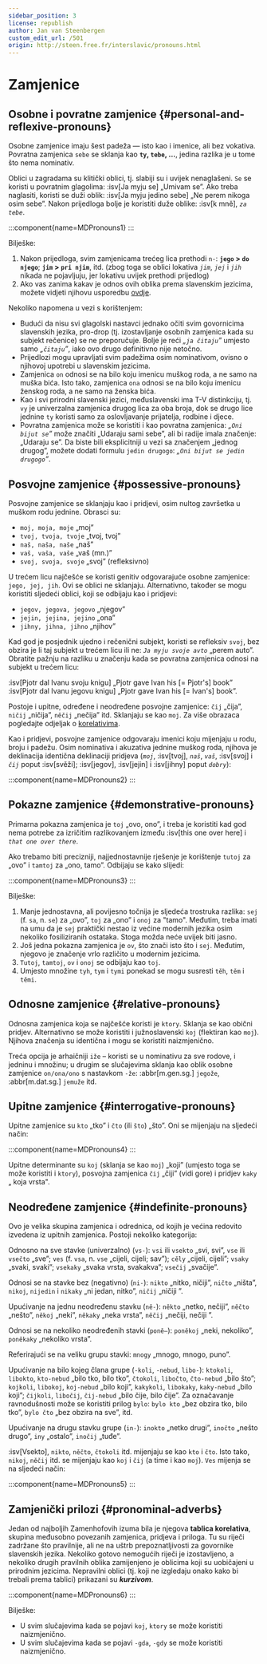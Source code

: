 ```yaml
---
sidebar_position: 3
license: republish
author: Jan van Steenbergen
custom_edit_url: /501
origin: http://steen.free.fr/interslavic/pronouns.html
---
```


# Zamjenice

## Osobne i povratne zamjenice \{#personal-and-reflexive-pronouns}

Osobne zamjenice imaju šest padeža — isto kao i imenice, ali bez vokativa. Povratna zamjenica `sebe` se sklanja kao **`ty`, `tebe`, ...**, jedina razlika je u tome što nema nominativ.

Oblici u zagradama su klitički oblici, tj. slabiji su i uvijek nenaglašeni. `Se` se koristi u povratnim glagolima: :isv[Ja myju se] „Umivam se”. Ako treba naglasiti, koristi se duži oblik: :isv[Ja myju jedino sebe] „Ne perem nikoga osim sebe”. Nakon prijedloga bolje je koristiti duže oblike: :isv[k mně], _`za tebe`_.

:::component{name=MDPronouns1}
:::

Bilješke:

1. Nakon prijedloga, svim zamjenicama trećeg lica prethodi `n-`: **`jego` > `do njego`**; **`jim` > `pri njim`**, itd. (zbog toga se oblici lokativa _`jim`_, _`jej`_ i _`jih`_ nikada ne pojavljuju, jer lokativu uvijek prethodi prijedlog)
2. Ako vas zanima kakav je odnos ovih oblika prema slavenskim jezicima, možete vidjeti njihovu usporedbu [ovdje][1].

Nekoliko napomena u vezi s korištenjem:

- Budući da nisu svi glagolski nastavci jednako očiti svim govornicima slavenskih jezika, pro-drop (tj. izostavljanje osobnih zamjenica kada su subjekt rečenice) se ne preporučuje. Bolje je reći _„`ja čitaju`”_ umjesto samo _„`čitaju`”_, iako ovo drugo definitivno nije netočno.
- Prijedlozi mogu upravljati svim padežima osim nominativom, ovisno o njihovoj upotrebi u slavenskim jezicima.
- Zamjenica `on` odnosi se na bilo koju imenicu muškog roda, a ne samo na muška bića. Isto tako, zamjenica `ona` odnosi se na bilo koju imenicu ženskog roda, a ne samo na ženska bića.
- Kao i svi prirodni slavenski jezici, međuslavenski ima T-V distinkciju, tj. `vy` je univerzalna zamjenica drugog lica za oba broja, dok se drugo lice jednine `ty` koristi samo za oslovljavanje prijatelja, rodbine i djece.
- Povratna zamjenica može se koristiti i kao povratna zamjenica: _„`Oni bijut se`”_ može značiti „Udaraju sami sebe”, ali bi radije imala značenje: „Udaraju se”. Da biste bili eksplicitniji u vezi sa značenjem „jednog drugog”, možete dodati formulu `jedin drugogo`: _„`Oni bijut se jedin drugogo`”_.

## Posvojne zamjenice \{#possessive-pronouns}

Posvojne zamjenice se sklanjaju kao i pridjevi, osim nultog završetka u muškom rodu jednine. Obrasci su:

- `moj, moja, moje` „moj”
- `tvoj, tvoja, tvoje` „tvoj, tvoj”
- `naš, naša, naše` „naš”
- `vaš, vaša, vaše` „vaš (mn.)”
- `svoj, svoja, svoje` „svoj” (refleksivno)

U trećem licu najčešće se koristi genitiv odgovarajuće osobne zamjenice: `jego, jej, jih`. Ovi se oblici ne sklanjaju. Alternativno, također se mogu koristiti sljedeći oblici, koji se odbijaju kao i pridjevi:

- `jegov, jegova, jegovo` „njegov”
- `jejin, jejina, jejino` „ona”
- `jihny, jihna, jihno` „njihov”

Kad god je posjednik ujedno i rečenični subjekt, koristi se refleksiv `svoj`, bez obzira je li taj subjekt u trećem licu ili ne: _`Ja myju svoje avto`_ „perem auto”. Obratite pažnju na razliku u značenju kada se povratna zamjenica odnosi na subjekt u trećem licu:

:isv[Pjotr dal Ivanu svoju knigu] „Pjotr gave Ivan his \[= Pjotr's] book”
:isv[Pjotr dal Ivanu jegovu knigu] „Pjotr gave Ivan his \[= Ivan's] book”.

Postoje i upitne, određene i neodređene posvojne zamjenice: `čij` „čija”, `ničij` „ničija”, `něčij` „nečija” itd. Sklanjaju se kao `moj`. Za više obrazaca pogledajte odjeljak o [korelativima][2].

Kao i pridjevi, posvojne zamjenice odgovaraju imenici koju mijenjaju u rodu, broju i padežu. Osim nominativa i akuzativa jednine muškog roda, njihova je deklinacija identična deklinaciji pridjeva (_`moj`_, :isv[tvoj], _`naš`_, _`vaš`_, :isv[svoj] i _`čij`_ poput :isv[svěži]; :isv[jegov], :isv[jejin] i :isv[jihny] poput _`dobry`_):

:::component{name=MDPronouns2}
:::

## Pokazne zamjenice \{#demonstrative-pronouns}

Primarna pokazna zamjenica je `toj` „ovo, ono”, i treba je koristiti kad god nema potrebe za izričitim razlikovanjem između :isv[this one over here] i _`that one over there`_.

Ako trebamo biti precizniji, najjednostavnije rješenje je korištenje `tutoj` za „ovo” i `tamtoj` za „ono, tamo”. Odbijaju se kako slijedi:

:::component{name=MDPronouns3}
:::

Bilješke:

1. Manje jednostavna, ali povijesno točnija je sljedeća trostruka razlika: `sej` (f. `sa`, n. `se`) za „ovo”, `toj` za „ono” i `onoj` za "tamo". Međutim, treba imati na umu da je `sej` praktički nestao iz većine modernih jezika osim nekoliko fosiliziranih ostataka. Stoga možda neće uvijek biti jasno.
2. Još jedna pokazna zamjenica je `ov`, što znači isto što i `sej`. Međutim, njegovo je značenje vrlo različito u modernim jezicima.
3. `Tutoj`, `tamtoj`, `ov` i `onoj` se odbijaju kao `toj`.
4. Umjesto množine `tyh`, `tym` i `tymi` ponekad se mogu susresti `těh`, `těm` i `těmi`.

## Odnosne zamjenice \{#relative-pronouns}

Odnosna zamjenica koja se najčešće koristi je `ktory`. Sklanja se kao obični pridjev. Alternativno se može koristiti i južnoslavenski `koj` (flektiran kao `moj`). Njihova značenja su identična i mogu se koristiti naizmjenično.

Treća opcija je arhaičniji `iže` – koristi se u nominativu za sve rodove, i jedninu i množinu; u drugim se slučajevima sklanja kao oblik osobne zamjenice `on/ona/ono` s nastavkom `-že`: :abbr[m.gen.sg.] `jegože`, :abbr[m.dat.sg.] `jemuže` itd.

## Upitne zamjenice \{#interrogative-pronouns}

Upitne zamjenice su `kto` „tko” i `čto` (ili `što`) „što”. Oni se mijenjaju na sljedeći način:

:::component{name=MDPronouns4}
:::

Upitne determinante su `koj` (sklanja se kao `moj`) „koji” (umjesto toga se može koristiti i `ktory`), posvojna zamjenica `čij` „čiji” (vidi gore) i pridjev `kaky` „ koja vrsta".

## Neodređene zamjenice \{#indefinite-pronouns}

Ovo je velika skupina zamjenica i odrednica, od kojih je većina redovito izvedena iz upitnih zamjenica. Postoji nekoliko kategorija:

Odnosno na sve stavke (univerzalno) (`vs-`): `vsi` ili `vsekto` „svi, svi”, `vse` ili `vsečto` „sve”; `ves` (f. `vsa`, n. `vse` „cijeli, cijeli; sav”); `cěly` „cijeli, cijeli”; `vsaky` „svaki, svaki”; `vsekaky` „svaka vrsta, svakakva”; `vsečij` „svačije”.

Odnosi se na stavke bez (negativno) (`ni-`): `nikto` „nitko, ničiji”, `ničto` „ništa”, `nikoj`, `nijedin` i `nikaky` „ni jedan, nitko”, `ničij` „ničiji ”.

Upućivanje na jednu neodređenu stavku (`ně-`): `někto` „netko, nečiji”, `něčto` „nešto”, `někoj` „neki”, `někaky` „neka vrsta”, `něčij` „nečiji, nečiji ”.

Odnosi se na nekoliko neodređenih stavki (`poně–`): `poněkoj` „neki, nekoliko”, `poněkaky` „nekoliko vrsta”.

Referirajući se na veliku grupu stavki: `mnogy` „mnogo, mnogo, puno”.

Upućivanje na bilo kojeg člana grupe (`-koli`, `-nebud`, `libo-`): `ktokoli`, `libokto`, `kto-nebud` „bilo tko, bilo tko”, `čtokoli`, `libočto`, `čto-nebud` „bilo što”; `kojkoli`, `libokoj`, `koj-nebud` „bilo koji”, `kakykoli`, `libokaky`, `kaky-nebud` „bilo koji”; `čijkoli`, `libočij`, `čij-nebud` „bilo čije, bilo čije”. Za označavanje ravnodušnosti može se koristiti prilog `bylo`: `bylo kto` „bez obzira tko, bilo tko”, `bylo čto` „bez obzira na sve”, itd.

Upućivanje na drugu stavku grupe (`in-`): `inokto` „netko drugi”, `inočto` „nešto drugo”, `iny` „ostalo”, `inočij` „tuđe”.

:isv[Vsekto], `nikto`, `něčto`, `čtokoli` itd. mijenjaju se kao `kto` i `čto`. Isto tako, `nikoj`, `něčij` itd. se mijenjaju kao `koj` i `čij` (a time i kao `moj`). `Ves` mijenja se na sljedeći način:

:::component{name=MDPronouns5}
:::

## Zamjenički prilozi \{#pronominal-adverbs}

Jedan od najboljih Zamenhofovih izuma bila je njegova **tablica korelativa**, skupina međusobno povezanih zamjenica, pridjeva i priloga. Tu su riječi zadržane što pravilnije, ali ne na uštrb prepoznatljivosti za govornike slavenskih jezika. Nekoliko gotovo nemogućih riječi je izostavljeno, a nekoliko drugih pravilnih oblika zamijenjeno je oblicima koji su uobičajeni u prirodnim jezicima. Nepravilni oblici (tj. koji ne izgledaju onako kako bi trebali prema tablici) prikazani su _**kurzivom**_.

:::component{name=MDPronouns6}
:::

Bilješke:

- U svim slučajevima kada se pojavi `koj`, `ktory` se može koristiti naizmjenično.
- U svim slučajevima kada se pojavi `-gda`, `-gdy` se može koristiti naizmjenično.

[1]: http://steen.free.fr/interslavic/slavic_pronouns.html
[2]: #pronominal_adverbs
